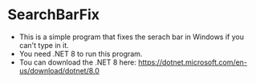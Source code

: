 # SearchBarFix
- This is a simple program that fixes the serach bar in Windows if you can't type in it.
- You need .NET 8 to run this program.
- Tou can download the .NET 8 here: https://dotnet.microsoft.com/en-us/download/dotnet/8.0
